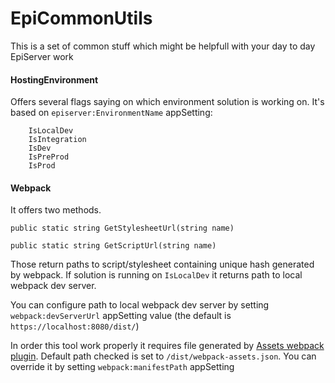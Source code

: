 # EpiCommonUtils

This is a set of common stuff which might be helpfull with your day to day EpiServer work

#### HostingEnvironment

Offers several flags saying on which environment solution is working on. It's based on `episerver:EnvironmentName` appSetting:

        IsLocalDev
        IsIntegration
        IsDev
        IsPreProd
        IsProd 


#### Webpack

It offers two methods. 

`public static string GetStylesheetUrl(string name)`


`public static string GetScriptUrl(string name)`

Those return paths to script/stylesheet containing unique hash generated by webpack. If solution is running on `IsLocalDev` it returns path to local webpack dev server.

You can configure path to local webpack dev server by setting `webpack:devServerUrl` appSetting value (the default is `https://localhost:8080/dist/`)

In order this tool work properly it requires file generated by [Assets webpack plugin](https://www.npmjs.com/package/assets-webpack-plugin). Default path checked is set to `/dist/webpack-assets.json`. 
You can override it by setting `webpack:manifestPath` appSetting 

